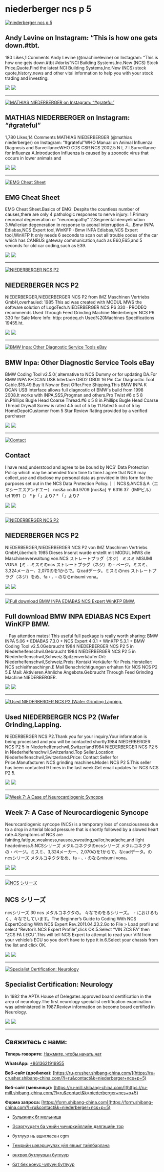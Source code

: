 # niederberger ncs p 5

<a href="https://swt.shibang-china.com/?l=ru&img&k=niederberger+ncs+p+5" target="_blank">![niederberger ncs p 5](http://static.shibang-china.com/all-800x300/558.jpg)</a>

## Andy Levine on Instagram: “This is how one gets down.#tbt.
180 Likes,1 Comments Andy Levine (@machinelevine) on Instagram: “This is how one gets down.#tbt #dorks”NCI Building Systems,Inc.New (NCS) Stock Price,Quote.Find the latest NCI Building Systems,Inc.New (NCS) stock quote,history,news and other vital information to help you with your stock trading and investing.


<a href="https://whatsapp.shibangsoft.com/WhatsApp.php" target="_blank" title="WhatsApp">![](http://static.shibang-china.com/icon/whatsapp.png)</a> <a href="https://swt.shibang-china.com/?l=ru&icon&k=niederberger+ncs+p+5" target="_blank">![](http://static.shibang-china.com/icon/chat-ru.png)</a>

---

<a href="https://swt.shibang-china.com/?l=ru&img&k=niederberger+ncs+p+5" target="_blank">![MATHIAS NIEDERBERGER on Instagram: “#grateful”](http://static.shibang-china.com/all-800x300/705.jpg)</a>

## MATHIAS NIEDERBERGER on Instagram: “#grateful”
1,780 Likes,14 Comments MATHIAS NIEDERBERGER (@mathias niederberger) on Instagram: “#grateful”WHO Manual on Animal Influenza Diagnosis and SurveillanceWHO CDS CSR NCS 2002.5 N L 7 I.Surveillance for influenza A.Introduction Influenza is caused by a zoonotic virus that occurs in lower animals and


<a href="https://whatsapp.shibangsoft.com/WhatsApp.php" target="_blank" title="WhatsApp">![](http://static.shibang-china.com/icon/whatsapp.png)</a> <a href="https://swt.shibang-china.com/?l=ru&icon&k=niederberger+ncs+p+5" target="_blank">![](http://static.shibang-china.com/icon/chat-ru.png)</a>

---

<a href="https://swt.shibang-china.com/?l=ru&img&k=niederberger+ncs+p+5" target="_blank">![EMG Cheat Sheet](http://static.shibang-china.com/all-800x300/1490.jpg)</a>

## EMG Cheat Sheet
EMG Cheat Sheet.Basics of EMG: Despite the countless number of causes,there are only 4 pathologic responses to nerve injury: 1.Primary neuronal degeneration or “neuronopathy” 2.Segmental demyelination 3.Wallerian degeneration in response to axonal interruption 4.…Bmw INPA Ediabas,NCS Expert tool,WinKFP&nbsp;&#0183;&#32;Bmw INPA Ediabas,NCS Expert tool,WinKFP It only needs 6 seconds to scan out all trouble codes of the car which has CANBUS gateway communication,such as E60,E65,and 5 seconds for old car coding,such as E39.


<a href="https://whatsapp.shibangsoft.com/WhatsApp.php" target="_blank" title="WhatsApp">![](http://static.shibang-china.com/icon/whatsapp.png)</a> <a href="https://swt.shibang-china.com/?l=ru&icon&k=niederberger+ncs+p+5" target="_blank">![](http://static.shibang-china.com/icon/chat-ru.png)</a>

---

<a href="https://swt.shibang-china.com/?l=ru&img&k=niederberger+ncs+p+5" target="_blank">![NIEDERBERGER NCS P2](http://static.shibang-china.com/all-800x300/984.jpg)</a>

## NIEDERBERGER NCS P2
NIEDERBERGER,NIEDERBERGER NCS P2 from IMZ Maschinen Vertriebs GmbH,overhauled: 1985 This ad was created with MODUL MWS the software solution of LogoTech.NIEDERBERGER NCS P6 330&nbsp;&#0183;&#32;PRODEQ recommends Used Through Feed Grinding Machine Niederberger NCS P6 330 for Sale More Info: http: prodeq.ch Used%20Machines Specifications 19455.ht.


<a href="https://whatsapp.shibangsoft.com/WhatsApp.php" target="_blank" title="WhatsApp">![](http://static.shibang-china.com/icon/whatsapp.png)</a> <a href="https://swt.shibang-china.com/?l=ru&icon&k=niederberger+ncs+p+5" target="_blank">![](http://static.shibang-china.com/icon/chat-ru.png)</a>

---

<a href="https://swt.shibang-china.com/?l=ru&img&k=niederberger+ncs+p+5" target="_blank">![BMW Inpa: Other Diagnostic Service Tools eBay](http://static.shibang-china.com/all-800x300/841.jpg)</a>

## BMW Inpa: Other Diagnostic Service Tools eBay
BMW Coding Tool v2.5.0( alternative to NCS Dummy or for updating DA.For BMW INPA K+DCAN USB Interface OBD2 OBDII 16 Pin Car Diagnostic Tool Cable.$15.49.Buy It Now.or Best Offer.Free Shipping.This BMW INPA K DCAN USB Interface allows full diagnostic of BMW's build from 1998 2008.It works with INPA,SSS,Progman and others.Pro Twist #6 x 5 8 in.Phillips Bugle Head Coarse Thread.#6 x 5 8 in.Phillips Bugle Head Coarse Thread Drywall Screw is rated 4.5 out of 5 by 11.Rated 5 out of 5 by HomeDepotCustomer from 5 Star Review Rating provided by a verified purchaser


<a href="https://whatsapp.shibangsoft.com/WhatsApp.php" target="_blank" title="WhatsApp">![](http://static.shibang-china.com/icon/whatsapp.png)</a> <a href="https://swt.shibang-china.com/?l=ru&icon&k=niederberger+ncs+p+5" target="_blank">![](http://static.shibang-china.com/icon/chat-ru.png)</a>

---

<a href="https://swt.shibang-china.com/?l=ru&img&k=niederberger+ncs+p+5" target="_blank">![Contact](http://static.shibang-china.com/all-800x300/595.jpg)</a>

## Contact
I have read,understood and agree to be bound by NCS' Data Protection Policy which may be amended from time to time.I agree that NCS may collect,use and disclose my personal data as provided in this form for the purposes set out in the NCS Data Protection Policy.｜｜NCS＆ANCS＆A（エヌシーエスアンドエー） ncs&amp;a co.ltd.9709 [ncs&amp;a] 〒 6316 37（IMPビル） tel 1991（） * jr「」より7 * 「」より7


<a href="https://whatsapp.shibangsoft.com/WhatsApp.php" target="_blank" title="WhatsApp">![](http://static.shibang-china.com/icon/whatsapp.png)</a> <a href="https://swt.shibang-china.com/?l=ru&icon&k=niederberger+ncs+p+5" target="_blank">![](http://static.shibang-china.com/icon/chat-ru.png)</a>

---

<a href="https://swt.shibang-china.com/?l=ru&img&k=niederberger+ncs+p+5" target="_blank">![NIEDERBERGER NCS P2](http://static.shibang-china.com/all-800x300/557.jpg)</a>

## NIEDERBERGER NCS P2
NIEDERBERGER,NIEDERBERGER NCS P2 von IMZ Maschinen Vertriebs GmbH,&#252;berholt: 1985 Dieses Inserat wurde erstellt mit MODUL MWS die Maschinenverwaltung von.NCS ストレートプラグ（ネジ） ミスミ MISUMI VONA【ミ …ミスミのncs ストレートプラグ（ネジ）の・ページ。ミスミ、3,324メーカー、2,070のを1からで。なcadデータ。ミスミのncs ストレートプラグ（ネジ）をめ、fa・、・のならmisumi vona。


<a href="https://whatsapp.shibangsoft.com/WhatsApp.php" target="_blank" title="WhatsApp">![](http://static.shibang-china.com/icon/whatsapp.png)</a> <a href="https://swt.shibang-china.com/?l=ru&icon&k=niederberger+ncs+p+5" target="_blank">![](http://static.shibang-china.com/icon/chat-ru.png)</a>

---

<a href="https://swt.shibang-china.com/?l=ru&img&k=niederberger+ncs+p+5" target="_blank">![Full download BMW INPA EDIABAS NCS Expert WinKFP BMW.](http://static.shibang-china.com/all-800x300/277.jpg)</a>

## Full download BMW INPA EDIABAS NCS Expert WinKFP BMW.
&nbsp;&#0183;&#32;Pay attention mates! This useful full package is really worth sharing: BMW INPA 5.06 + EDIABAS 7.3.0 + NCS Expert 4.0.1 + WinKFP 5.3.1 + BMW Coding Tool v2.5.0Gebraucht 1984 NIEDERBERGER NCS P2 5 in Niederhelfenschwil.Gebraucht 1984 NIEDERBERGER NCS P2 5 in Niederhelfenschwil,Schweiz.Spitzenverk&#228;ufer.Ort: Niederhelfenschwil,Schweiz.Preis: Kontakt Verk&#228;ufer f&#252;r Preis.Hersteller: NCS schleifmaschinen.E Mail Benachrichtigungen erhalten f&#252;r NCS NCS P2 5.E Mail: Aktivieren.&#196;hnliche Angebote.Gebraucht Through Feed Grinding Machine NIEDERBERGER.


<a href="https://whatsapp.shibangsoft.com/WhatsApp.php" target="_blank" title="WhatsApp">![](http://static.shibang-china.com/icon/whatsapp.png)</a> <a href="https://swt.shibang-china.com/?l=ru&icon&k=niederberger+ncs+p+5" target="_blank">![](http://static.shibang-china.com/icon/chat-ru.png)</a>

---

<a href="https://swt.shibang-china.com/?l=ru&img&k=niederberger+ncs+p+5" target="_blank">![Used NIEDERBERGER NCS P2 (Wafer Grinding,Lapping.](http://static.shibang-china.com/all-800x300/1474.jpg)</a>

## Used NIEDERBERGER NCS P2 (Wafer Grinding,Lapping.
NIEDERBERGER NCS P2.Thank you for your inquiry.Your information is being processed and you will be contacted shortly.1984 NIEDERBERGER NCS P2 5 in Niederhelfenschwil,Switzerland1984 NIEDERBERGER NCS P2 5 in Niederhelfenschwil,Switzerland.Top Seller.Location: Niederhelfenschwil,Switzerland.Price: Contact Seller for Price.Manufacturer: NCS grinding machines.Model: NCS P2 5.This seller has been contacted 9 times in the last week.Get email updates for NCS NCS P2 5.


<a href="https://whatsapp.shibangsoft.com/WhatsApp.php" target="_blank" title="WhatsApp">![](http://static.shibang-china.com/icon/whatsapp.png)</a> <a href="https://swt.shibang-china.com/?l=ru&icon&k=niederberger+ncs+p+5" target="_blank">![](http://static.shibang-china.com/icon/chat-ru.png)</a>

---

<a href="https://swt.shibang-china.com/?l=ru&img&k=niederberger+ncs+p+5" target="_blank">![Week 7: A Case of Neurocardiogenic Syncope](http://static.shibang-china.com/all-800x300/1434.jpg)</a>

## Week 7: A Case of Neurocardiogenic Syncope
Neurocardiogenic syncope (NCS) is a temporary loss of consciousness due to a drop in arterial blood pressure that is shortly followed by a slowed heart rate.4.Symptoms of NCS are fainting,fatigue,weakness,nausea,sweating,pallor,headache,and light headedness.5.NCSシリーズ メタルコネクタのncsシリーズ メタルコネクタの・ページ。ミスミ、3,324メーカー、2,070のを1からで。なcadデータ。のncsシリーズ メタルコネクタをめ、fa・、・のならmisumi vona。


<a href="https://whatsapp.shibangsoft.com/WhatsApp.php" target="_blank" title="WhatsApp">![](http://static.shibang-china.com/icon/whatsapp.png)</a> <a href="https://swt.shibang-china.com/?l=ru&icon&k=niederberger+ncs+p+5" target="_blank">![](http://static.shibang-china.com/icon/chat-ru.png)</a>

---

<a href="https://swt.shibang-china.com/?l=ru&img&k=niederberger+ncs+p+5" target="_blank">![NCS シリーズ](http://static.shibang-china.com/all-800x300/206.jpg)</a>

## NCS シリーズ
ncsシリーズ 30 ncs メタルコネクタの。 々なでのをるシリーズ。 ・におけるもく、々なでしています。The Beginner’s Guide to Coding With NCS ExpertCoding With NCS Expert Rev.2011.04.23.2.Go to File &gt; Load profil and select “Revtor’s NCS Expert Profile”,click OK.5.Select “VIN ZCS FA” then “ZCS FA f.ECU”.This will tell NCS Expert to attempt to read your VIN from your vehicle’s ECU so you don’t have to type it in.6.Select your chassis from the list and click OK.


<a href="https://whatsapp.shibangsoft.com/WhatsApp.php" target="_blank" title="WhatsApp">![](http://static.shibang-china.com/icon/whatsapp.png)</a> <a href="https://swt.shibang-china.com/?l=ru&icon&k=niederberger+ncs+p+5" target="_blank">![](http://static.shibang-china.com/icon/chat-ru.png)</a>

---

<a href="https://swt.shibang-china.com/?l=ru&img&k=niederberger+ncs+p+5" target="_blank">![Specialist Certification: Neurology](http://static.shibang-china.com/all-800x300/886.jpg)</a>

## Specialist Certification: Neurology
In 1982 the APTA House of Delegates approved board certification in the area of neurology.The first neurology specialist certification examination was administered in 1987.Review information on become board certified in Neurology.

<a href="https://whatsapp.shibangsoft.com/WhatsApp.php" target="_blank" title="WhatsApp">![](http://static.shibang-china.com/icon/whatsapp.png)</a> <a href="https://swt.shibang-china.com/?l=ru&icon&k=niederberger+ncs+p+5" target="_blank">![](http://static.shibang-china.com/icon/chat-ru.png)</a>

---
## Свяжитесь с нами:

**Теперь говорите:** [Нажмите, чтобы начать чат](https://swt.shibang-china.com?l=ru&contact&k=niederberger+ncs+p+5)

**WhatsApp:**  [+8613621919955](https://whatsapp.shibangsoft.com/WhatsApp.php)

**Веб-сайт (дробилка):** [https://ru-crusher.shibang-china.com/](https://ru-crusher.shibang-china.com/?l=ru&contact&k=niederberger+ncs+p+5)

**Веб-сайт (мельница):** [https://ru-mill.shibang-china.com/](https://ru-mill.shibang-china.com/?l=ru&contact&k=niederberger+ncs+p+5)

**Форма запроса:** [https://form.shibang-china.com](https://form.shibang-china.com?l=ru&contact&k=niederberger+ncs+p+5)

* [Булыжник 6r мельница](../130/%D0%91%D1%83%D0%BB%D1%8B%D0%B6%D0%BD%D0%B8%D0%BA%206r%20%D0%BC%D0%B5%D0%BB%D1%8C%D0%BD%D0%B8%D1%86%D0%B0.md)

* [Эсэргүүцэгч ба үнийн чичирхийллийн дэлгэцийн тор](../127/%D0%AD%D1%81%D1%8D%D1%80%D0%B3%D2%AF%D2%AF%D1%86%D1%8D%D0%B3%D1%87%20%D0%B1%D0%B0%20%D2%AF%D0%BD%D0%B8%D0%B9%D0%BD%20%D1%87%D0%B8%D1%87%D0%B8%D1%80%D1%85%D0%B8%D0%B9%D0%BB%D0%BB%D0%B8%D0%B9%D0%BD%20%D0%B4%D1%8D%D0%BB%D0%B3%D1%8D%D1%86%D0%B8%D0%B9%D0%BD%20%D1%82%D0%BE%D1%80.md)

* [бутлуур нь ашигласан cgm](../127/%D0%B1%D1%83%D1%82%D0%BB%D1%83%D1%83%D1%80%20%D0%BD%D1%8C%20%D0%B0%D1%88%D0%B8%D0%B3%D0%BB%D0%B0%D1%81%D0%B0%D0%BD%20cgm.md)

* [Төмрийн цэвэршүүлэх үйл явцыг тайлбарлана](../129/%D0%A2%D3%A9%D0%BC%D1%80%D0%B8%D0%B9%D0%BD%20%D1%86%D1%8D%D0%B2%D1%8D%D1%80%D1%88%D2%AF%D2%AF%D0%BB%D1%8D%D1%85%20%D2%AF%D0%B9%D0%BB%20%D1%8F%D0%B2%D1%86%D1%8B%D0%B3%20%D1%82%D0%B0%D0%B9%D0%BB%D0%B1%D0%B0%D1%80%D0%BB%D0%B0%D0%BD%D0%B0.md)

* [өнхрөх бутлуурын бутлуур](../129/%D3%A9%D0%BD%D1%85%D1%80%D3%A9%D1%85%20%D0%B1%D1%83%D1%82%D0%BB%D1%83%D1%83%D1%80%D1%8B%D0%BD%20%D0%B1%D1%83%D1%82%D0%BB%D1%83%D1%83%D1%80.md)

* [бат бөх конус чулуун бутлуур](../129/%D0%B1%D0%B0%D1%82%20%D0%B1%D3%A9%D1%85%20%D0%BA%D0%BE%D0%BD%D1%83%D1%81%20%D1%87%D1%83%D0%BB%D1%83%D1%83%D0%BD%20%D0%B1%D1%83%D1%82%D0%BB%D1%83%D1%83%D1%80.md)